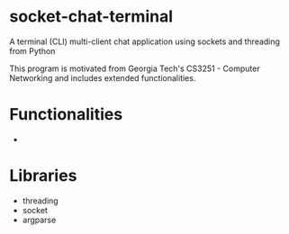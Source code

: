 # socket-chat-terminal
A terminal (CLI) multi-client chat application using sockets and threading from Python

This program is motivated from Georgia Tech's CS3251 - Computer Networking and includes extended functionalities.

# Functionalities 
- 
# Libraries
- threading
- socket
- argparse
